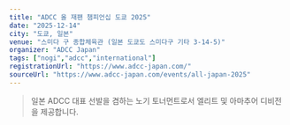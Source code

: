 ```yaml
---
title: "ADCC 올 재팬 챔피언십 도쿄 2025"
date: "2025-12-14"
city: "도쿄, 일본"
venue: "스미다 구 종합체육관 (일본 도쿄도 스미다구 기타 3-14-5)"
organizer: "ADCC Japan"
tags: ["nogi","adcc","international"]
registrationUrl: "https://www.adcc-japan.com/"
sourceUrl: "https://www.adcc-japan.com/events/all-japan-2025"
---
```


> 일본 ADCC 대표 선발을 겸하는 노기 토너먼트로서 엘리트 및 아마추어 디비전을 제공합니다.
